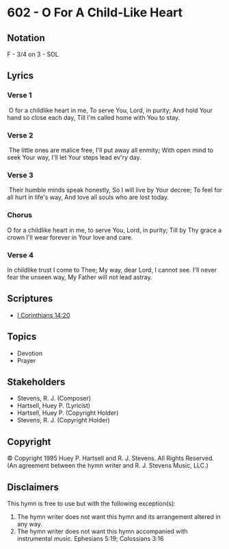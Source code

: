 # 602 - O For A Child-Like Heart

## Notation

F - 3/4 on 3 - SOL

## Lyrics

### Verse 1

 O for a childlike heart in me, To serve You, Lord, in purity; And hold Your hand so close each day, Till I'm called home with You to stay. 

### Verse 2

 The little ones are malice free, I'll put away all enmity; With open mind to seek Your way, I'll let Your steps lead ev'ry day.

### Verse 3

 Their humble minds speak honestly, So I will live by Your decree; To feel for all hurt in life's way, And love all souls who are lost today.

### Chorus

O for a childlike heart in me, to serve You, Lord, in purity; Till by Thy grace a crown I'll wear forever in Your love and care.

### Verse 4

In childlike trust I come to Thee; My way, dear Lord, I cannot see. I'll never fear the unseen way, My Father will not lead astray.


## Scriptures

- [I Corinthians 14:20](https://www.biblegateway.com/passage/?search=I%20Corinthians%2014%3A20)

## Topics

- Devotion
- Prayer

## Stakeholders

- Stevens, R. J. (Composer)
- Hartsell, Huey P. (Lyricist)
- Hartsell, Huey P. (Copyright Holder)
- Stevens, R. J. (Copyright Holder)

## Copyright

© Copyright 1995 Huey P. Hartsell and R. J. Stevens. All Rights Reserved.
(An agreement between the hymn writer and R. J. Stevens Music, LLC.)

## Disclaimers

This hymn is free to use but with the following exception(s):
1. The hymn writer does not want this hymn and its arrangement altered in any way.
2. The hymn writer does not want this hymn accompanied with instrumental music.
Ephesians 5:19; Colossians 3:16


